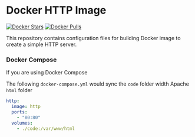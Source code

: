 # Docker HTTP Image
[![Docker Stars](https://img.shields.io/docker/stars/deployerpt/http.svg)](https://registry.hub.docker.com/u/deployerpt/http)
[![Docker Pulls](https://img.shields.io/docker/pulls/deployerpt/http.svg)](https://registry.hub.docker.com/u/deployerpt/http)

This repository contains configuration files for building Docker image to create a simple HTTP server.

### Docker Compose

If you are using Docker Compose 

The following `docker-compose.yml` would sync the `code` folder width Apache `html` folder

```yaml
http:
  image: http
  ports:
    - "80:80"
  volumes:
    - ./code:/var/www/html
```
